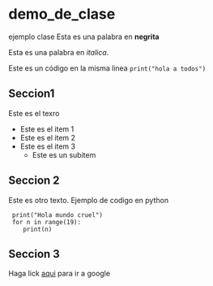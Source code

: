 # demo_de_clase

ejemplo clase 
Esta es una palabra en **negrita**

Esta es una palabra en *italica*.

Este es un código en la misma linea `print("hola a todos")`

## Seccion1

 Este es el texro 
 
  * Este es el item 1
  * Este es el item 2
  * Este es el item 3
    * Este es un subitem
   
   
## Seccion 2

Este es otro texto. Ejemplo de codigo en python

     print("Hola mundo cruel")
     for n in range(19):
        print(n)


## Seccion 3

Haga lick [aqui](www.google.com) para ir a google 
   
   
   
